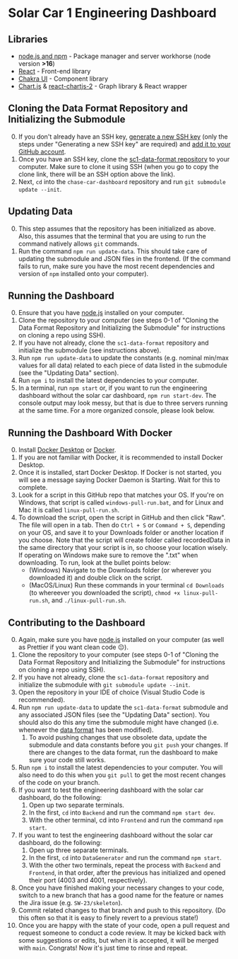 # Solar Car 1 Engineering Dashboard

## Libraries

- [node.js and npm](https://nodejs.org/en/) - Package manager and server workhorse (node version **>16**)
- [React](https://reactjs.org/) - Front-end library
- [Chakra UI](https://chakra-ui.com/) - Component library
- [Chart.js](https://www.chartjs.org/) & [react-chartjs-2](https://www.npmjs.com/package/react-chartjs-2) - Graph library & React wrapper

## Cloning the Data Format Repository and Initializing the Submodule

0. If you don't already have an SSH key, [generate a new SSH key](https://docs.github.com/en/authentication/connecting-to-github-with-ssh/generating-a-new-ssh-key-and-adding-it-to-the-ssh-agent) (only the steps under "Generating a new SSH key" are required) and [add it to your GitHub account](https://docs.github.com/en/authentication/connecting-to-github-with-ssh/adding-a-new-ssh-key-to-your-github-account).
1. Once you have an SSH key, clone the [sc1-data-format repository](https://github.com/badgerloop-software/sc1-data-format) to your computer. Make sure to clone it using SSH (when you go to copy the clone link, there will be an SSH option above the link).
2. Next, `cd` into the `chase-car-dashboard` repository and run `git submodule update --init`.

## Updating Data

0. This step assumes that the repository has been initialized as above. Also, this assumes that the terminal that you are using to run the command natively allows `git` commands.
1. Run the command `npm run update-data`. This should take care of updating the submodule and JSON files in the frontend. (If the command fails to run, make sure you have the most recent dependencies and version of `npm` installed onto your computer).

## Running the Dashboard

0. Ensure that you have [node.js](https://nodejs.org/en/download/) installed on your computer.
1. Clone the repository to your computer (see steps 0-1 of "Cloning the Data Format Repository and Initializing the Submodule" for instructions on cloning a repo using SSH).
2. If you have not already, clone the `sc1-data-format` repository and initialize the submodule (see instructions above).
3. Run `npm run update-data` to update the constants (e.g. nominal min/max values for all data) related to each piece of data listed in the submodule (see the "Updating Data" section).
4. Run `npm i` to install the latest dependencies to your computer.
5. In a terminal, run `npm start` or, if you want to run the engineering dashboard without the solar car dashboard, `npm run start-dev`. The console output may look messy, but that is due to three servers running at the same time. For a more organized console, please look below.

## Running the Dashboard With Docker

0. Install [Docker Desktop](https://docs.docker.com/get-docker/) or [Docker](https://docs.docker.com/engine/install/). 
1. If you are not familiar with Docker, it is recommended to install Docker Desktop.
2. Once it is installed, start Docker Desktop. If Docker is not started, you will see a message saying Docker Daemon is Starting. Wait for this to complete.
3. Look for a script in this GitHub repo that matches your OS. If you're on Windows, that script is called `windows-pull-run.bat`, and for Linux and Mac it is called `linux-pull-run.sh`.
4. To download the script, open the script in GitHub and then click "Raw". The file will open in a tab. Then do `Ctrl + S` or `Command + S`, depending on your OS, and save it to your Downloads folder or another location if you choose. Note that the script will create folder called recordedData in the same directory that your script is in, so choose your location wisely. If operating on Windows make sure to remove the ".txt" when downloading. To run, look at the bullet points below:
   - (Windows) Navigate to the Downloads folder (or wherever you downloaded it) and double click on the script. 
   - (MacOS/Linux) Run these commands in your terminal `cd Downloads` (to whereever you downloaded the script), `chmod +x linux-pull-run.sh`, and `./linux-pull-run.sh`.

## Contributing to the Dashboard

0. Again, make sure you have [node.js](https://nodejs.org/en/download/) installed on your computer (as well as Prettier if you want clean code :neutral_face:).
1. Clone the repository to your computer (see steps 0-1 of "Cloning the Data Format Repository and Initializing the Submodule" for instructions on cloning a repo using SSH).
2. If you have not already, clone the `sc1-data-format` repository and initialize the submodule with `git submodule update --init`.
3. Open the repository in your IDE of choice (Visual Studio Code is recommended).
4. Run `npm run update-data` to update the `sc1-data-format` submodule and any associated JSON files (see the "Updating Data" section). You should also do this any time the submodule might have changed (i.e. whenever the [data format](https://github.com/badgerloop-software/sc1-data-format/blob/main/format.json) has been modified).
   1. To avoid pushing changes that use obsolete data, update the submodule and data constants before you `git push` your changes. If there are changes to the data format, run the dashboard to make sure your code still works.
5. Run `npm i` to install the latest dependencies to your computer. You will also need to do this when you `git pull` to get the most recent changes of the code on your branch.
6. If you want to test the engineering dashboard with the solar car dashboard, do the following:
   1. Open up two separate terminals.
   2. In the first, `cd` into `Backend` and run the command `npm start dev`.
   3. With the other terminal, cd into `Frontend` and run the command `npm start`.
7. If you want to test the engineering dashboard without the solar car dashboard, do the following:
   1. Open up three separate terminals.
   2. In the first, `cd` into `DataGenerator` and run the command `npm start`.
   3. With the other two terminals, repeat the process with `Backend` and `Frontend`, in that order, after the previous has initialized and opened their port (4003 and 4001, respectively).
8. Once you have finished making your necessary changes to your code, switch to a new branch that has a good name for the feature or names the Jira issue (e.g. `SW-23/skeleton`).
9. Commit related changes to that branch and push to this repository. (Do this often so that it is easy to finely revert to a previous state!)
10. Once you are happy with the state of your code, open a pull request and request someone to conduct a code review. It may be kicked back with some suggestions or edits, but when it is accepted, it will be merged with `main`. Congrats! Now it's just time to rinse and repeat.
